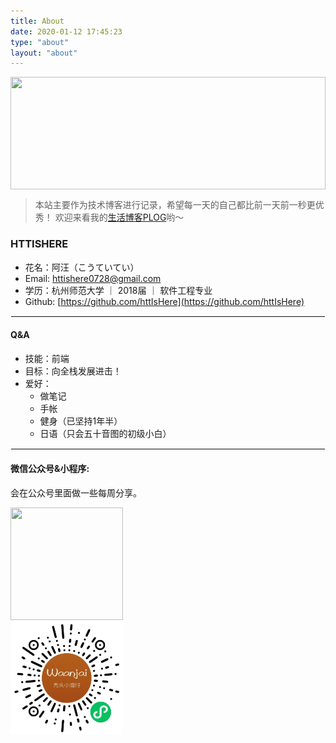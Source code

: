```yaml
---
title: About
date: 2020-01-12 17:45:23
type: "about"
layout: "about"
---
```


<img src="yjtp.png" class="banner">

> 本站主要作为技术博客进行记录，希望每一天的自己都比前一天前一秒更优秀！
> 欢迎来看我的[生活博客PLOG](https://descriptive-impulse-a6e.notion.site/Hello-here-is-Tina-b10f03f2226e449887ad86b097e67e78)哟～

### HTTISHERE

- 花名：阿汪（こうていてい）
- Email: httishere0728@gmail.com
- 学历：杭州师范大学 ｜ 2018届 ｜ 软件工程专业
- Github: [https://github.com/httIsHere](https://github.com/httIsHere)
---

#### Q&A

- 技能：前端
- 目标：向全栈发展进击！
- 爱好：
  - 做笔记
  - 手帐
  - 健身（已坚持1年半）
  - 日语（只会五十音图的初级小白）
---
#### 微信公众号&小程序:

会在公众号里面做一些每周分享。

![](index/qrcode.jpg) ![](index/mini.jpg)

<style>
    img {width: 180px; height: 180px; display: inline-block !important; margin-right: 150px !important;}
    hr {border: 1px solid #f3f3f3;}
    .banner {width: 100%; display: block !important;}
</style>